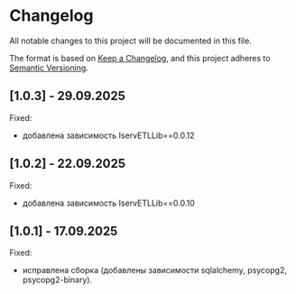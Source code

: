 # Changelog

All notable changes to this project will be documented in this file.

The format is based on [Keep a Changelog](https://keepachangelog.com/en/1.0.0/),
and this project adheres to [Semantic Versioning](https://semver.org/spec/v2.0.0.html).

## [1.0.3] - 29.09.2025

Fixed:

* добавлена зависимость IservETLLib==0.0.12

## [1.0.2] - 22.09.2025

Fixed:

* добавлена зависимость IservETLLib==0.0.10

## [1.0.1] - 17.09.2025

Fixed:

* исправлена сборка (добавлены зависимости sqlalchemy, psycopg2, psycopg2-binary).
